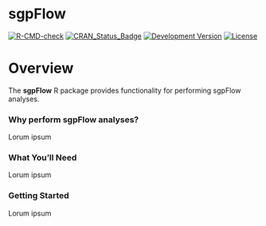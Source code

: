 sgpFlow
===========

[![R-CMD-check](https://github.com/CenterForAssessment/sgpFlow/workflows/R-CMD-check/badge.svg)](https://github.com/CenterForAssessment/sgpFlow/actions)
[![CRAN_Status_Badge](http://www.r-pkg.org/badges/version/sgpFlow)](http://cran.r-project.org/package=sgpFlow)
[![Development Version](https://img.shields.io/badge/devel-0.0--0.996-brightgreen.svg)](https://github.com/CenterForAssessment/sgpFlow)
[![License](http://img.shields.io/badge/license-GPL%203-brightgreen.svg?style=flat)](https://github.com/CenterForAssessment/sgpFlow/blob/master/LICENSE.md)


# Overview

The **sgpFlow** R package provides functionality for performing sgpFlow analyses.

### Why perform sgpFlow analyses?

Lorum ipsum

### What You’ll Need

Lorum ipsum

### Getting Started

Lorum ipsum
